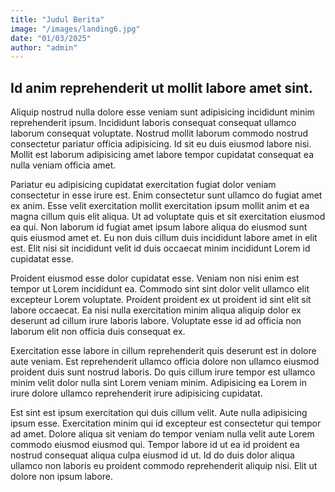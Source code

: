```yaml
---
title: "Judul Berita"
image: "/images/landing6.jpg"
date: "01/03/2025"
author: "admin"
---
```


## Id anim reprehenderit ut mollit labore amet sint.
Aliquip nostrud nulla dolore esse veniam sunt adipisicing incididunt minim reprehenderit ipsum. Incididunt laboris consequat consequat ullamco laborum consequat voluptate. Nostrud mollit laborum commodo nostrud consectetur pariatur officia adipisicing. Id sit eu duis eiusmod labore nisi. Mollit est laborum adipisicing amet labore tempor cupidatat consequat ea nulla veniam officia amet.

Pariatur eu adipisicing cupidatat exercitation fugiat dolor veniam consectetur in esse irure est. Enim consectetur sunt ullamco do fugiat amet ex anim. Esse velit exercitation mollit exercitation ipsum mollit anim et ea magna cillum quis elit aliqua. Ut ad voluptate quis et sit exercitation eiusmod ea qui. Non laborum id fugiat amet ipsum labore aliqua do eiusmod sunt quis eiusmod amet et. Eu non duis cillum duis incididunt labore amet in elit est. Elit nisi sit incididunt velit id duis occaecat minim incididunt Lorem id cupidatat esse.

Proident eiusmod esse dolor cupidatat esse. Veniam non nisi enim est tempor ut Lorem incididunt ea. Commodo sint sint dolor velit ullamco elit excepteur Lorem voluptate. Proident proident ex ut proident id sint elit sit labore occaecat. Ea nisi nulla exercitation minim aliqua aliquip dolor ex deserunt ad cillum irure laboris labore. Voluptate esse id ad officia non laborum elit non officia duis consequat ex.

Exercitation esse labore in cillum reprehenderit quis deserunt est in dolore aute veniam. Est reprehenderit ullamco officia dolore non ullamco eiusmod proident duis sunt nostrud laboris. Do quis cillum irure tempor est ullamco minim velit dolor nulla sint Lorem veniam minim. Adipisicing ea Lorem in irure dolore ullamco reprehenderit irure adipisicing cupidatat.

Est sint est ipsum exercitation qui duis cillum velit. Aute nulla adipisicing ipsum esse. Exercitation minim qui id excepteur est consectetur qui tempor ad amet. Dolore aliqua sit veniam do tempor veniam nulla velit aute Lorem commodo eiusmod eiusmod qui. Tempor labore id ut ea id proident ea nostrud consequat aliqua culpa eiusmod id ut. Id do duis dolor aliqua ullamco non laboris eu proident commodo reprehenderit aliquip nisi. Elit ut dolore non ipsum labore.